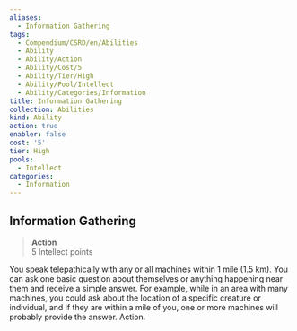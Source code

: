```yaml
---
aliases:
  - Information Gathering
tags:
  - Compendium/CSRD/en/Abilities
  - Ability
  - Ability/Action
  - Ability/Cost/5
  - Ability/Tier/High
  - Ability/Pool/Intellect
  - Ability/Categories/Information
title: Information Gathering
collection: Abilities
kind: Ability
action: true
enabler: false
cost: '5'
tier: High
pools:
  - Intellect
categories:
  - Information
---
```

## Information Gathering  
>**Action**  
>5 Intellect points
  
You speak telepathically with any or all machines within 1 mile (1.5 km). You can ask one basic question about themselves or anything happening near them and receive a simple answer. For example, while in an area with many machines, you could ask about the location of a specific creature or individual, and if they are within a mile of you, one or more machines will probably provide the answer. Action.